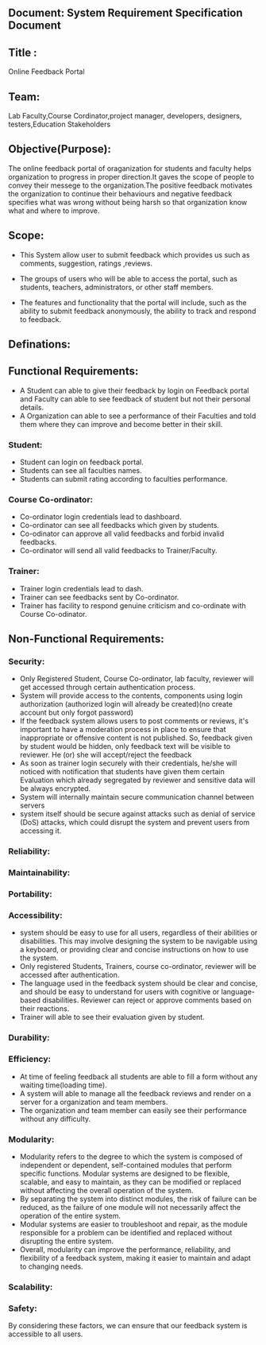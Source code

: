 ## Document: System Requirement Specification Document

## Title :
Online Feedback Portal

## Team:
Lab Faculty,Course Cordinator,project manager, developers, designers, testers,Education Stakeholders




## Objective(Purpose):
The online feedback portal of oraganization for students and faculty helps organization to progress in proper direction.It gaves the scope of people to convey their messege to the organization.The positive feedback motivates the organization to continue their behaviours and negative feedback specifies what was wrong without being harsh so that organization know what and where to improve.



## Scope:
- This System allow user to submit feedback which provides us such as comments, suggestion, ratings ,reviews.

- The groups of users who will be able to access the portal, such as students, teachers, administrators, or other staff members.

- The features and functionality that the portal will include, such as the ability to submit feedback anonymously, the ability to track and respond to feedback.

## Definations:




## Functional Requirements:
- A Student can able to give their feedback by login on Feedback portal and Faculty can able to see feedback of student but not their personal details.
- A Organization can able to see a performance of their Faculties and told them where they can improve and become better in their skill.


### Student:
- Student can login on feedback portal.
- Students can see all faculties names.
- Students can submit rating according to faculties performance.

### Course Co-ordinator:
- Co-ordinator login credentials lead to dashboard.
- Co-ordinator can see all feedbacks which given by students.
- Co-odinator can approve all valid feedbacks and forbid invalid feedbacks.
- Co-ordinator will send all valid feedbacks to Trainer/Faculty.

### Trainer:
- Trainer login credentials lead to dash.
- Trainer can see feedbacks sent by Co-ordinator.
- Trainer has facility to respond genuine criticism and co-ordinate with Course Co-odinator.






## Non-Functional Requirements:
### Security:
- Only Registered Student, Course Co-ordinator, lab faculty, reviewer will get accessed through certain authentication process.
- System will provide access to the contents, components using login authorization (authorized login will already be created)(no create account but only forgot password)
- If the feedback system allows users to post comments or reviews, it's important to have a moderation process in place to ensure that inappropriate or offensive content is not published. So, feedback given by student would be hidden, only feedback text will be visible to reviewer. He (or) she will accept/reject the feedback
- As soon as trainer login securely with their credentials, he/she will noticed with notification that students have given them certain Evaluation which already segregated by reviewer and sensitive data will be always encrypted.
- System will internally maintain secure communication channel between servers
- system itself should be secure against attacks such as denial of service (DoS) attacks, which could disrupt the system and prevent users from accessing it.

### Reliability:



### Maintainability:




### Portability:



### Accessibility:
- system should be easy to use for all users, regardless of their abilities or disabilities. This may involve designing the system to be navigable using a keyboard, or providing clear and concise instructions on how to use the system.
- Only registered Students, Trainers, course co-ordinator, reviewer will be accessed after authentication.
- The language used in the feedback system should be clear and concise, and should be easy to understand for users with cognitive or language-based disabilities. Reviewer can reject or approve comments based on their reactions.
- Trainer will able to see their evaluation given by student.




### Durability:




### Efficiency:
- At time of feeling feedback all students are able to fill a form without any waiting time(loading time).
- A system will able to manage all the feedback reviews and render on a server for a organization and team members.
- The organization and team member can easily see their performance without any difficulty.




### Modularity:
- Modularity refers to the degree to which the system is composed of independent or dependent, self-contained modules that perform specific functions. Modular systems are designed to be flexible, scalable, and easy to maintain, as they can be modified or replaced without affecting the overall operation of the system.
- By separating the system into distinct modules, the risk of failure can be reduced, as the failure of one module will not necessarily affect the operation of the entire system.
- Modular systems are easier to troubleshoot and repair, as the module responsible for a problem can be identified and replaced without disrupting the entire system.
- Overall, modularity can improve the performance, reliability, and flexibility of a feedback system, making it easier to maintain and adapt to changing needs.


### Scalability:




### Safety:




By considering these factors, we can ensure that our feedback system is accessible to all users.
